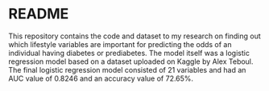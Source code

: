 # README
This repository contains the code and dataset to my research on finding out which lifestyle variables are important for predicting the odds of an individual having diabetes or prediabetes. The model itself was a logistic regression model based on a dataset uploaded on Kaggle by Alex Teboul. The final logistic regression model consisted of 21 variables and had an AUC value of 0.8246 and an accuracy value of 72.65%.

